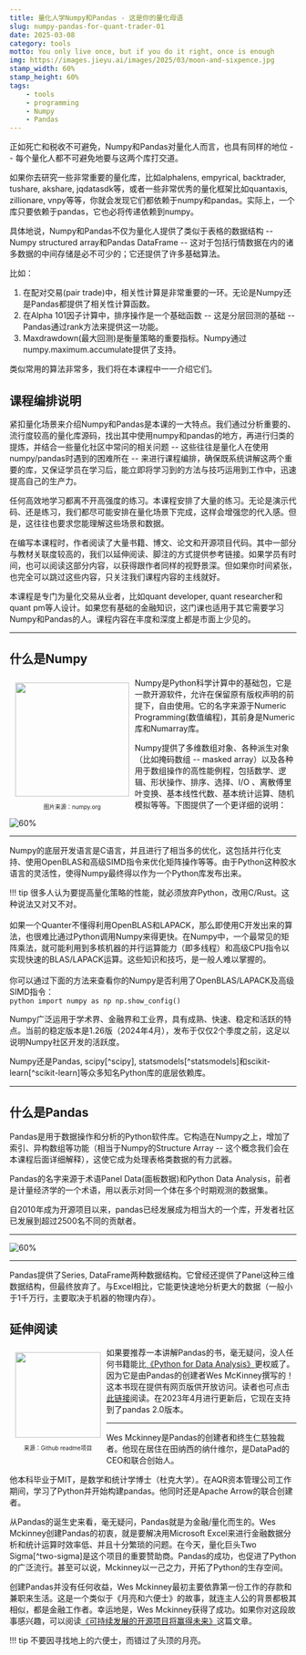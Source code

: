 ```yaml
---
title: 量化人学Numpy和Pandas - 这是你的量化母语
slug: numpy-pandas-for-quant-trader-01
date: 2025-03-08
category: tools
motto: You only live once, but if you do it right, once is enough
img: https://images.jieyu.ai/images/2025/03/moon-and-sixpence.jpg
stamp_width: 60%
stamp_height: 60%
tags: 
    - tools
    - programming
    - Numpy
    - Pandas
---
```


<!--
# 课程简介
## 课程编排说明
## 什么是Numpy
## 什么是Pandas
Pandas生态环境
## Numpy与Pandas比较
-->

正如死亡和税收不可避免，Numpy和Pandas对量化人而言，也具有同样的地位 -- 每个量化人都不可避免地要与这两个库打交道。

如果你去研究一些非常重要的量化库，比如alphalens, empyrical, backtrader, tushare, akshare, jqdatasdk等，或者一些非常优秀的量化框架比如quantaxis, zillionare, vnpy等等，你就会发现它们都依赖于numpy和pandas。实际上，一个库只要依赖于pandas，它也必将传递依赖到numpy。

具体地说，Numpy和Pandas不仅为量化人提供了类似于表格的数据结构 -- Numpy structured array和Pandas DataFrame -- 这对于包括行情数据在内的诸多数据的中间存储是必不可少的；它还提供了许多基础算法。

比如：

1. 在配对交易(pair trade)中，相关性计算是非常重要的一环。无论是Numpy还是Pandas都提供了相关性计算函数。
2. 在Alpha 101因子计算中，排序操作是一个基础函数 -- 这是分层回测的基础 -- Pandas通过rank方法来提供这一功能。
3. Maxdrawdown(最大回测)是衡量策略的重要指标。Numpy通过numpy.maximum.accumulate提供了支持。

类似常用的算法非常多，我们将在本课程中一一介绍它们。

## 课程编排说明

紧扣量化场景来介绍Numpy和Pandas是本课的一大特点。我们通过分析重要的、流行度较高的量化库源码，找出其中使用numpy和pandas的地方，再进行归类的提炼，并结合一些量化社区中常问的相关问题 -- 这些往往是量化人在使用numpy/pandas时遇到的困难所在 -- 来进行课程编排，确保既系统讲解这两个重要的库，又保证学员在学习后，能立即将学习到的方法与技巧运用到工作中，迅速提高自己的生产力。

任何高效地学习都离不开高强度的练习。本课程安排了大量的练习。无论是演示代码、还是练习，我们都尽可能安排在量化场景下完成，这样会增强您的代入感。但是，这往往也要求您能理解这些场景和数据。


在编写本课程时，作者阅读了大量书籍、博文、论文和开源项目代码。其中一部分与教材关联度较高的，我们以延伸阅读、脚注的方式提供参考链接。如果学员有时间，也可以阅读这部分内容，以获得跟作者同样的视野景深。但如果你时间紧张，也完全可以跳过这些内容，只关注我们课程内容的主线就好。

本课程是专门为量化交易从业者，比如quant developer, quant researcher和quant pm等人设计。如果您有基础的金融知识，这门课也适用于其它需要学习Numpy和Pandas的人。课程内容在丰度和深度上都是市面上少见的。

---

## 什么是Numpy

<div style="position:relative;float:left">
<img src="https://numpy.org/doc/stable/_static/numpylogo.svg" align="left" style="width: 200px;margin:10px">
<p style="font-size:10px;text-align:center">图片来源：numpy.org</p>
</div>

Numpy是Python科学计算中的基础包，它是一款开源软件，允许在保留原有版权声明的前提下，自由使用。它的名字来源于Numeric Programming(数值编程)，其前身是Numeric库和Numarray库。

Numpy提供了多维数组对象、各种派生对象（比如掩码数组 -- masked array）以及各种用于数组操作的高性能例程，包括数学、逻辑、形状操作、排序、选择、I/O 、离散傅里叶变换、基本线性代数、基本统计运算、随机模拟等等。下图提供了一个更详细的说明：

![60%](https://images.jieyu.ai/images/2024/04/numpy-features.jpg)


---

Numpy的底层开发语言是C语言，并且进行了相当多的优化，这包括并行化支持、使用OpenBLAS和高级SIMD指令来优化矩阵操作等等。由于Python这种胶水语言的灵活性，使得Numpy最终得以作为一个Python库发布出来。

!!! tip
    很多人认为要提高量化策略的性能，就必须放弃Python，改用C/Rust。这种说法又对又不对。<br><br>如果一个Quanter不懂得利用OpenBLAS和LAPACK，那么即使用C开发出来的算法，也很难比通过Python调用Numpy来得更快。在Numpy中，一个最常见的矩阵乘法，就可能利用到多核机器的并行运算能力（即多线程）和高级CPU指令以实现快速的BLAS/LAPACK运算。这些知识和技巧，是一般人难以掌握的。<br><br>你可以通过下面的方法来查看你的Numpy是否利用了OpenBLAS/LAPACK及高级SIMD指令：<br>
        ```python
        import numpy as np
        np.show_config()
        ```

Numpy广泛运用于学术界、金融界和工业界，具有成熟、快速、稳定和活跃的特点。当前的稳定版本是1.26版（2024年4月），发布于仅仅2个季度之前，这足以说明Numpy社区开发的活跃度。

Numpy还是Pandas, scipy[^scipy], statsmodels[^statsmodels]和scikit-learn[^scikit-learn]等众多知名Python库的底层依赖库。

---


## 什么是Pandas

Pandas是用于数据操作和分析的Python软件库。它构造在Numpy之上，增加了索引、异构数组等功能（相当于Numpy的Structure Array -- 这个概念我们会在本课程后面详细解释），这使它成为处理表格类数据的有力武器。

Pandas的名字来源于术语Panel Data(面板数据)和Python Data Analysis，前者是计量经济学的一个术语，用以表示对同一个体在多个时期观测的数据集。

自2010年成为开源项目以来，pandas已经发展成为相当大的一个库，开发者社区已发展到超过2500名不同的贡献者。

---

<!--
```markmap

# pandas
## 数据结构
## IO
### csv
### HDF5
### JSON
### HTML
### sql
## 索引和查找数据
## 多重索引 
## 数据整理
### merge
### join
### concatenate
### reshape/pivot
## 数据分析
### group by
### window function
## 可视化
### 表格可视化
### 可视化图表
```
-->

![60%](https://images.jieyu.ai/images/2024/04/pandas-features.jpg)

---



Pandas提供了Series, DataFrame两种数据结构。它曾经还提供了Panel这种三维数据结构，但最终放弃了。与Excel相比，它能更快速地分析更大的数据（一般小于1千万行，主要取决于机器的物理内存）。

## 延伸阅读

<div style="position:relative;float:left">
<img src="https://images.jieyu.ai/images/2024/04/wes-mckinney.jpg" align="left" style="width:150px;margin:10px">
<p style="font-size:10px;text-align:center">来源：Github readme项目</p>
</div>

如果要推荐一本讲解Pandas的书，毫无疑问，没人任何书籍能比[《Python for Data Analysis》](https://wesmckinney.com/book/)更权威了。因为它是由Pandas的创建者Wes McKinney撰写的！这本书现在提供有网页版供开放访问。读者也可点击[此链接](https://wesmckinney.com/book/)阅读。在2023年4月进行更新后，它现在支持到了pandas 2.0版本。

---

Wes Mckinney是Pandas的创建者和终生仁慈独裁者。他现在居住在田纳西的纳什维尔，是DataPad的CEO和联合创始人。

他本科毕业于MIT，是数学和统计学博士（杜克大学）。在AQR资本管理公司工作期间，学习了Python并开始构建pandas。他同时还是Apache Arrow的联合创建者。

从Pandas的诞生史来看，毫无疑问，Pandas就是为金融/量化而生的。Wes Mckinney创建Pandas的初衷，就是要解决用Microsoft Excel来进行金融数据分析和统计运算时效率低、并且十分繁琐的问题。在今天，量化巨头Two Sigma[^two-sigma]是这个项目的重要赞助商。Pandas的成功，也促进了Python的广泛流行。甚至可以说，Mckinney以一己之力，开拓了Python的生存空间。

创建Pandas并没有任何收益，Wes Mckinney最初主要依靠第一份工作的存款和兼职来生活。这是一个类似于《月亮和六便士》的故事，就连主人公的背景都极其相似，都是金融工作者。幸运地是，Wes Mckinney获得了成功。如果你对这段故事感兴趣，可以阅读[《可持续发展的开源项目将赢得未来》](https://github.com/readme/stories/wes-mckinney)这篇文章。

!!! tip
    不要因寻找地上的六便士，而错过了头顶的月亮。
